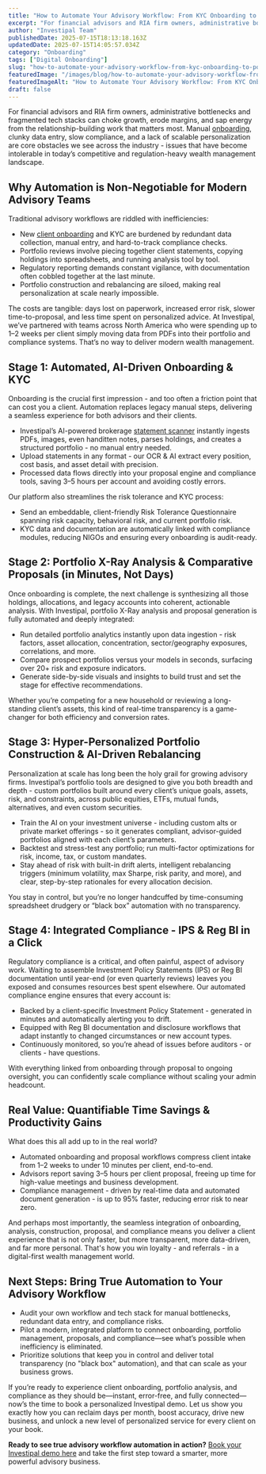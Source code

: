 ```yaml
---
title: "How to Automate Your Advisory Workflow: From KYC Onboarding to Portfolio X-Ray Analysis and AI-Driven Rebalancing"
excerpt: "For financial advisors and RIA firm owners, administrative bottlenecks and fragmented tech stacks can choke growth, erode margins, and sap energy from the relationship-building work that matters most."
author: "Investipal Team"
publishedDate: 2025-07-15T18:13:18.163Z
updatedDate: 2025-07-15T14:05:57.034Z
category: "Onboarding"
tags: ["Digital Onboarding"]
slug: "how-to-automate-your-advisory-workflow-from-kyc-onboarding-to-portfolio-xray-analysis-and-aidriven-rebalancing"
featuredImage: "/images/blog/how-to-automate-your-advisory-workflow-from-kyc-onboarding-to-portfolio-xray-analysis-and-aidriven-rebalancing__6876603bbd35e92de439c98a_Scale_20Your_20Advisory_20Practice_20with_20AI-Driven_20Tax_20Optimization_20and_20Proposals_20_13_.png"
featuredImageAlt: "How to Automate Your Advisory Workflow: From KYC Onboarding to Portfolio X-Ray Analysis and AI-Driven Rebalancing"
draft: false
---
```

<p id="">For financial advisors and RIA firm owners, administrative bottlenecks and fragmented tech stacks can choke growth, erode margins, and sap energy from the relationship-building work that matters most. Manual <a href="/blog/category/onboarding">onboarding</a>, clunky data entry, slow compliance, and a lack of scalable personalization are core obstacles we see across the industry - issues that have become intolerable in today’s competitive and regulation-heavy wealth management landscape.</p><h2 id="">Why Automation is Non-Negotiable for Modern Advisory Teams</h2><p id="">Traditional advisory workflows are riddled with inefficiencies:</p><ul id=""><li id="">New <a href="/features/client-acquisition">client onboarding</a> and KYC are burdened by redundant data collection, manual entry, and hard-to-track compliance checks.</li><li id="">Portfolio reviews involve piecing together client statements, copying holdings into spreadsheets, and running analysis tool by tool.</li><li id="">Regulatory reporting demands constant vigilance, with documentation often cobbled together at the last minute.</li><li id="">Portfolio construction and rebalancing are siloed, making real personalization at scale nearly impossible.</li></ul><p id="">The costs are tangible: days lost on paperwork, increased error risk, slower time-to-proposal, and less time spent on personalized advice. At Investipal, we’ve partnered with teams across North America who were spending up to 1–2 weeks per client simply moving data from PDFs into their portfolio and compliance systems. That’s no way to deliver modern wealth management.</p><h2 id="">Stage 1: Automated, AI-Driven Onboarding &amp; KYC</h2><p id="">Onboarding is the crucial first impression - and too often a friction point that can cost you a client. Automation replaces legacy manual steps, delivering a seamless experience for both advisors and their clients.</p><ul id=""><li id="">Investipal’s AI-powered brokerage <a href="/features/automated-statement-scanner">statement scanner</a> instantly ingests PDFs, images, even handitten notes, parses holdings, and creates a structured portfolio - no manual entry needed.</li><li id="">Upload statements in any format - our OCR &amp; AI extract every position, cost basis, and asset detail with precision.</li><li id="">Processed data flows directly into your proposal engine and compliance tools, saving 3–5 hours per account and avoiding costly errors.</li></ul><p id="">Our platform also streamlines the risk tolerance and KYC process:</p><ul id=""><li id="">Send an embeddable, client-friendly Risk Tolerance Questionnaire spanning risk capacity, behavioral risk, and current portfolio risk.</li><li id="">KYC data and documentation are automatically linked with compliance modules, reducing NIGOs and ensuring every onboarding is audit-ready.</li></ul><h2 id="">Stage 2: Portfolio X-Ray Analysis &amp; Comparative Proposals (in Minutes, Not Days)</h2><p id="">Once onboarding is complete, the next challenge is synthesizing all those holdings, allocations, and legacy accounts into coherent, actionable analysis. With Investipal, portfolio X-Ray analysis and proposal generation is fully automated and deeply integrated:</p><ul id=""><li id="">Run detailed portfolio analytics instantly upon data ingestion - risk factors, asset allocation, concentration, sector/geography exposures, correlations, and more.</li><li id="">Compare prospect portfolios versus your models in seconds, surfacing over 20+ risk and exposure indicators.</li><li id="">Generate side-by-side visuals and insights to build trust and set the stage for effective recommendations.</li></ul><p id="">Whether you’re competing for a new household or reviewing a long-standing client’s assets, this kind of real-time transparency is a game-changer for both efficiency and conversion rates.</p><h2 id="">Stage 3: Hyper-Personalized Portfolio Construction &amp; AI-Driven Rebalancing</h2><p id="">Personalization at scale has long been the holy grail for growing advisory firms. Investipal’s portfolio tools are designed to give you both breadth and depth - custom portfolios built around every client’s unique goals, assets, risk, and constraints, across public equities, ETFs, mutual funds, alternatives, and even custom securities.</p><ul id=""><li id="">Train the AI on your investment universe - including custom alts or private market offerings - so it generates compliant, advisor-guided portfolios aligned with each client’s parameters.</li><li id="">Backtest and stress-test any portfolio; run multi-factor optimizations for risk, income, tax, or custom mandates.</li><li id="">Stay ahead of risk with built-in drift alerts, intelligent rebalancing triggers (minimum volatility, max Sharpe, risk parity, and more), and clear, step-by-step rationales for every allocation decision.</li></ul><p id="">You stay in control, but you’re no longer handcuffed by time-consuming spreadsheet drudgery or “black box” automation with no transparency.</p><h2 id="">Stage 4: Integrated Compliance - IPS &amp; Reg BI in a Click</h2><p id="">Regulatory compliance is a critical, and often painful, aspect of advisory work. Waiting to assemble Investment Policy Statements (IPS)&nbsp;or Reg BI documentation until year-end (or even quarterly reviews) leaves you exposed and consumes resources best spent elsewhere. Our automated compliance engine ensures that every account is:</p><ul id=""><li id="">Backed by a client-specific Investment Policy Statement - generated in minutes and automatically alerting you to drift.</li><li id="">Equipped with Reg BI documentation and disclosure workflows that adapt instantly to changed circumstances or new account types.</li><li id="">Continuously monitored, so you’re ahead of issues before auditors - or clients - have questions.</li></ul><p id="">With everything linked from onboarding through proposal to ongoing oversight, you can confidently scale compliance without scaling your admin headcount.</p><h2 id="">Real Value: Quantifiable Time Savings &amp; Productivity Gains</h2><p id="">What does this all add up to in the real world?</p><ul id=""><li id="">Automated onboarding and proposal workflows compress client intake from 1–2 weeks to under 10 minutes per client, end-to-end.</li><li id="">Advisors report saving 3–5 hours per client proposal, freeing up time for high-value meetings and business development.</li><li id="">Compliance management - driven by real-time data and automated document generation - is up to 95% faster, reducing error risk to near zero.</li></ul><p id="">And perhaps most importantly, the seamless integration of onboarding, analysis, construction, proposal, and compliance means you deliver a client experience that is not only faster, but more transparent, more data-driven, and far more personal. That's how you win loyalty - and referrals - in a digital-first wealth management world.</p><h2 id="">Next Steps: Bring True Automation to Your Advisory Workflow</h2><ul id=""><li id="">Audit your own workflow and tech stack for manual bottlenecks, redundant data entry, and compliance risks.</li><li id="">Pilot a modern, integrated platform to connect onboarding, portfolio management, proposals, and compliance—see what’s possible when inefficiency is eliminated.</li><li id="">Prioritize solutions that keep you in control and deliver total transparency (no "black box" automation), and that can scale as your business grows.</li></ul><p id="">If you’re ready to experience client onboarding, portfolio analysis, and compliance as they should be—instant, error-free, and fully connected—now’s the time to book a personalized Investipal demo. Let us show you exactly how you can reclaim days per month, boost accuracy, drive new business, and unlock a new level of personalized service for every client on your book.</p><p id=""><strong id="">Ready to see true advisory workflow automation in action?</strong> <a href="/book-a-demo">Book your Investipal demo here</a> and take the first step toward a smarter, more powerful advisory business.</p>